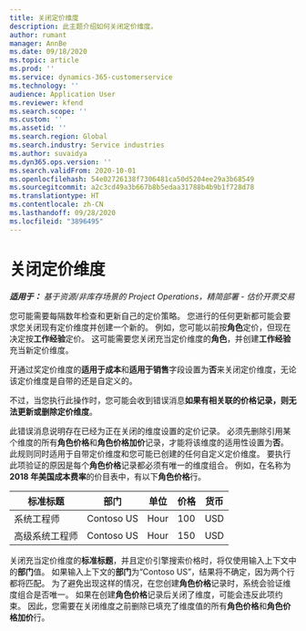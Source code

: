 ```yaml
---
title: 关闭定价维度
description: 此主题介绍如何关闭定价维度。
author: rumant
manager: AnnBe
ms.date: 09/18/2020
ms.topic: article
ms.prod: ''
ms.service: dynamics-365-customerservice
ms.technology: ''
audience: Application User
ms.reviewer: kfend
ms.search.scope: ''
ms.custom: ''
ms.assetid: ''
ms.search.region: Global
ms.search.industry: Service industries
ms.author: suvaidya
ms.dyn365.ops.version: ''
ms.search.validFrom: 2020-10-01
ms.openlocfilehash: 54e02726138f7306481ca50d5204ee29a3b68549
ms.sourcegitcommit: a2c3cd49a3b667b8b5edaa31788b4b9b1f728d78
ms.translationtype: HT
ms.contentlocale: zh-CN
ms.lasthandoff: 09/28/2020
ms.locfileid: "3896495"
---
```

# <a name="turning-off-a-pricing-dimension"></a>关闭定价维度

_**适用于：** 基于资源/非库存场景的 Project Operations，精简部署 - 估价开票交易_

您可能需要每隔数年检查和更新自己的定价策略。 您进行的任何更新都可能会要求您关闭现有定价维度并创建一个新的。 例如，您可能以前按**角色**定价，但现在决定按**工作经验**定价。 这可能需要您关闭充当定价维度的**角色**，并创建**工作经验**充当新定价维度。 

开通过奖定价维度的**适用于成本**和**适用于销售**字段设置为**否**来关闭定价维度，无论该定价维度是自带的还是自定义的。

不过，当您执行此操作时，您可能会收到错误消息**如果有相关联的价格记录，则无法更新或删除定价维度**。

此错误消息说明存在已经为正在关闭的维度设置的定价记录。 必须先删除引用某个维度的所有**角色价格**和**角色价格加价**记录，才能将该维度的适用性设置为**否**。 此规则同时适用于自带定价维度和您可能已创建的任何自定义定价维度。 要执行此项验证的原因是每个**角色价格**记录都必须有唯一的维度组合。 例如，在名称为 **2018 年美国成本费率**的价目表中，有以下**角色价格**行。 

| 标准标题         | 部门    |单位   |价格  |货币  |
| -----------------------|-------------|-------|-------|----------|
| 系统工程师|Contoso US|Hour| 100|USD|
| 高级系统工程师|Contoso US|Hour| 150| USD|


关闭充当定价维度的**标准标题**，并且定价引擎搜索价格时，将仅使用输入上下文中的**部门**值。 如果输入上下文的**部门**为“Contoso US”，结果将不确定，因为两个行都将匹配。 为了避免出现这样的情况，在您创建**角色价格**记录时，系统会验证维度组合是否唯一。 如果在创建**角色价格**记录后关闭了维度，可能会违反此项约束。 因此，您需要在关闭维度之前删除已填充了维度值的所有**角色价格**和**角色价格加价**行。
